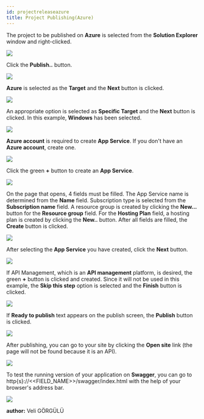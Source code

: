 ```yaml
---
id: projectreleaseazure
title: Project Publishing(Azure)
---
```

The project to be published on **Azure** is selected from the **Solution Explorer** window and right-clicked.

![](./../media/image127.png)

Click the **Publish..** button.

![](./../media/image128.png)

**Azure** is selected as the **Target** and the **Next** button is clicked.

![](./../media/image129.png)

An appropriate option is selected as **Specific Target** and the **Next** button is clicked. In this example, **Windows** has been selected.

![](./../media/image130.png)

**Azure account** is required to create **App Service**. If you don't have an **Azure account**, create one.

![](./../media/image131.png)

Click the green **+** button to create an **App Service**.

![](./../media/image132.png)

On the page that opens, 4 fields must be filled. The App Service name is determined from the **Name** field.
Subscription type is selected from the **Subscription name** field. A resource group is created by clicking the
**New...** button for the **Resource group** field. For the **Hosting Plan** field, a hosting plan is created by
clicking the **New..** button. After all fields are filled, the **Create** button is clicked.

![](./../media/image133.png)

After selecting the **App Service** you have created, click the **Next** button.

![](./../media/image134.png)

 If API Management, which is an **API management** platform, is desired, the green **+**
 button is clicked and created. Since it will not be used in this example, the **Skip this step**
 option is selected and the **Finish** button is clicked.

![](./../media/image135.png)

If **Ready to publish** text appears on the publish screen, the **Publish** button is clicked.

![](./../media/image136.png)

After publishing, you can go to your site by clicking the **Open site** link (the page will not be found because it is an API).

![](./../media/image137.png)

To test the running version of your application on **Swagger**, you can go to http{s}://<<FIELD_NAME>>/swagger/index.html with the help of your browser's address bar.

![](./../media/image138.png)

**author:** Veli GÖRGÜLÜ
